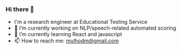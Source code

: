 ### Hi there 👋

- I'm a research engineer at Educational Testing Service
- 🔭 I’m currently working on NLP/speech-related automated scoring
- 🌱 I’m currently learning React and javascript
- 📫 How to reach me: mulhodm@gmail.com

